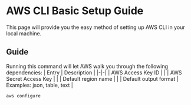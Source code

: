 # AWS CLI Basic Setup Guide

This page will provide you the easy method of setting up AWS CLI in your local machine.

## Guide

Running this command will let AWS walk you through the following dependencies:
| Entry | Description |
|-|-|
| AWS Access Key ID |  |
| AWS Secret Access Key |  |
| Default region name |  |
| Default output format | Examples: json, table, text |

```bash
aws configure
```